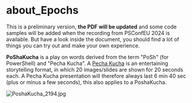 # about_Epochs

This is a preliminary version, **the PDF will be updated** and some code samples will be added when the recording from PSConfEU 2024 is available.
But have a look inside the document, you should find a lot of things you can try out and make your own experience.

**PoShaKucha** is a play on words derived from the term "PoSh" (for PowerShell) and "Pecha Kucha".
A [Pecha Kucha](https://en.wikipedia.org/wiki/PechaKucha) is an entertaining storytelling format, in which 20 images/slides are shown for 20 seconds each. A Pecha Kucha presentation will therefore always last 6 min 40 sec (plus or minus a few seconds), this also applies to a PoshaKucha.





![PoshaKucha_2194.jpg](D:\git\psconfeu\2024\ThorstenButz\PoShaKucha.webp)

